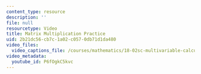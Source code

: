 ```yaml
---
content_type: resource
description: ''
file: null
resourcetype: Video
title: Matrix Multiplication Practice
uid: 2b21dc56-cb7c-1a02-c057-0db71d1da480
video_files:
  video_captions_file: /courses/mathematics/18-02sc-multivariable-calculus-fall-2010/1.-vectors-and-matrices/part-b-matrices-and-systems-of-equations/session-9-matrix-multiplication/matrix-multiplication-practice/P6fOgkC5kvc.vtt
video_metadata:
  youtube_id: P6fOgkC5kvc
---
```

